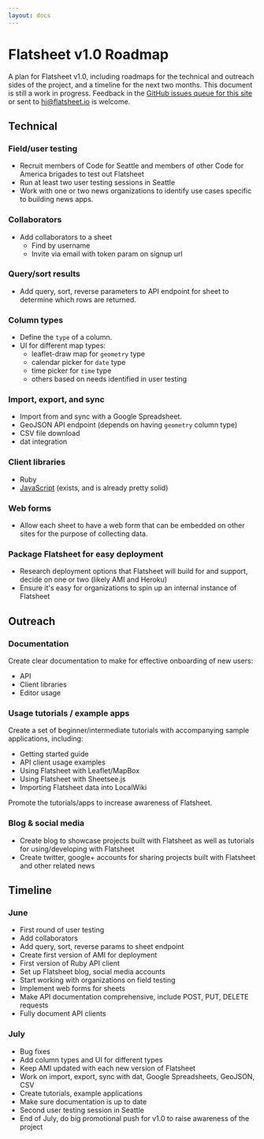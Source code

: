 ```yaml
---
layout: docs
---
```


# Flatsheet v1.0 Roadmap
A plan for Flatsheet v1.0, including roadmaps for the technical and outreach sides of the project, and a timeline for the next two months. This document is still a work in progress. Feedback in the [GitHub issues queue for this site](https://github.com/flatsheet/flatsheet.github.io/issues) or sent to hi@flatsheet.io is welcome. 

## Technical

### Field/user testing
- Recruit members of Code for Seattle and members of other Code for America brigades to test out Flatsheet
- Run at least two user testing sessions in Seattle
- Work with one or two news organizations to identify use cases specific to building news apps.

### Collaborators
- Add collaborators to a sheet
  - Find by username
  - Invite via email with token param on signup url

### Query/sort results
- Add query, sort, reverse parameters to API endpoint for sheet to determine which rows are returned.

### Column types
- Define the `type` of a column.
- UI for different map types:
  - leaflet-draw map for `geometry` type
  - calendar picker for `date` type
  - time picker for `time` type
  - others based on needs identified in user testing

### Import, export, and sync
- Import from and sync with a Google Spreadsheet.
- GeoJSON API endpoint (depends on having `geometry` column type)
- CSV file download
- dat integration

### Client libraries
- Ruby
- [JavaScript](http://github.com/flatsheet/flatsheet-javascript-client) (exists, and is already pretty solid)

### Web forms
- Allow each sheet to have a web form that can be embedded on other sites for the purpose of collecting data.

### Package Flatsheet for easy deployment
- Research deployment options that Flatsheet will build for and support, decide on one or two (likely AMI and Heroku)
- Ensure it's easy for organizations to spin up an internal instance of Flatsheet

## Outreach

### Documentation
Create clear documentation to make for effective onboarding of new users:

- API
- Client libraries
- Editor usage

### Usage tutorials / example apps
Create a set of beginner/intermediate tutorials with accompanying sample applications, including:

- Getting started guide
- API client usage examples
- Using Flatsheet with Leaflet/MapBox
- Using Flatsheet with Sheetsee.js
- Importing Flatsheet data into LocalWiki

Promote the tutorials/apps to increase awareness of Flatsheet.

### Blog & social media
- Create blog to showcase projects built with Flatsheet as well as tutorials for using/developing with Flatsheet
- Create twitter, google+ accounts for sharing projects built with Flatsheet and other related news


## Timeline

### June 
- First round of user testing
- Add collaborators
- Add query, sort, reverse params to sheet endpoint
- Create first version of AMI for deployment
- First version of Ruby API client
- Set up Flatsheet blog, social media accounts
- Start working with organizations on field testing
- Implement web forms for sheets
- Make API documentation comprehensive,  include POST, PUT, DELETE requests
- Fully document API clients

### July
- Bug fixes
- Add column types and UI for different types
- Keep AMI updated with each new version of Flatsheet
- Work on import, export, sync with dat, Google Spreadsheets, GeoJSON, CSV
- Create tutorials, example applications
- Make sure documentation is up to date
- Second user testing session in Seattle
- End of July, do big promotional push for v1.0 to raise awareness of the project
